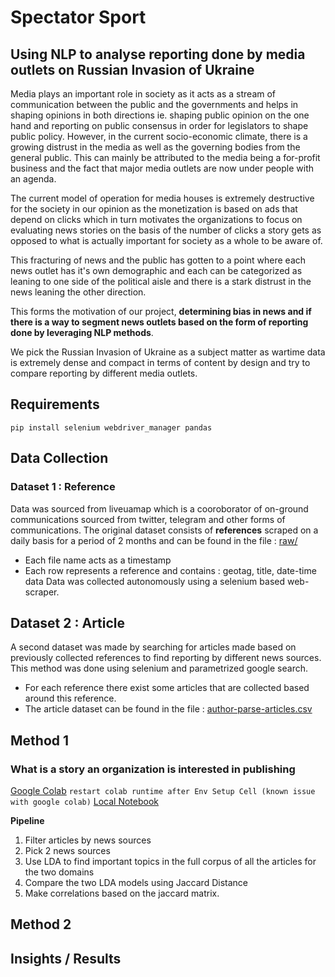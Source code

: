 # Spectator Sport 

## Using NLP to analyse reporting done by media outlets on Russian Invasion of Ukraine 

Media plays an important role in society as it acts as a stream of communication between the public and the governments and helps in shaping opinions in both directions ie. shaping public opinion on the one hand and reporting on public consensus in order for legislators to shape public policy. 
However, in the current socio-economic climate, there is a growing distrust in the media as well as the governing bodies from the general public. This can mainly be attributed to the media being a for-profit business and the fact that major media outlets are now under people with an agenda. 

The current model of operation for media houses is extremely destructive for the society in our opinion as the monetization is based on ads that depend on clicks which in turn motivates the organizations to focus on evaluating news stories on the basis of the number of clicks a story gets as opposed to what is actually important for society as a whole to be aware of. 

This fracturing of news and the public has gotten to a point where each news outlet has it's own demographic and each can be categorized as leaning to one side of the political aisle and there is a stark distrust in the news leaning the other direction. 

This forms the motivation of our project, __determining bias in news and if there is a way to segment news outlets based on the form of reporting done by leveraging NLP methods__. 

We pick the Russian Invasion of Ukraine as a subject matter as wartime data is extremely dense and compact in terms of content by design and try to compare reporting by different media outlets. 

## Requirements 

`pip install selenium webdriver_manager pandas`

## Data Collection 

### Dataset 1 : __Reference__
Data was sourced from liveuamap which is a cooroborator of on-ground communications sourced from twitter, telegram and other forms of communications. 
The original dataset consists of __references__ scraped on a daily basis for a period of 2 months and can be found in the file : [raw/](./data/raw)
- Each file name acts as a timestamp 
- Each row represents a reference and contains : geotag, title, date-time data
Data was collected autonomously using a selenium based web-scraper. 

## Dataset 2 : __Article__
A second dataset was made by searching for articles made based on previously collected references to find reporting by different news sources. 
This method was done using selenium and parametrized google search. 
- For each reference there exist some articles that are collected based around this reference. 
- The article dataset can be found in the file : [author-parse-articles.csv](./data/processed/author-parse-articles.csv)


## Method 1 
### What is a story an organization is interested in publishing
[Google Colab](https://colab.research.google.com/drive/1wyZBSNKz_5n1pS3lnufwi87idoRX56VB?usp=sharing) `restart colab runtime after Env Setup Cell (known issue with google colab)`
[Local Notebook](https://colab.research.google.com/drive/1wyZBSNKz_5n1pS3lnufwi87idoRX56VB?usp=sharing)  

__Pipeline__
1. Filter articles by news sources 
2. Pick 2 news sources 
3. Use LDA to find important topics in the full corpus of all the articles for the two domains 
4. Compare the two LDA models using Jaccard Distance
5. Make correlations based on the jaccard matrix. 


## Method 2 

## Insights / Results 



